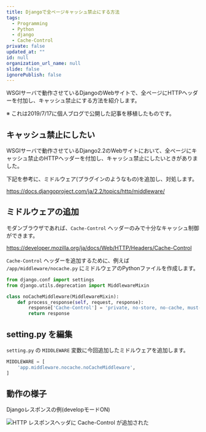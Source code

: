 ```yaml
---
title: Djangoで全ページキャッシュ禁止にする方法
tags:
  - Programming
  - Python
  - django
  - Cache-Control
private: false
updated_at: ""
id: null
organization_url_name: null
slide: false
ignorePublish: false
---
```


WSGIサーバで動作させているDjangoのWebサイトで、全ページにHTTPヘッダーを付加し、キャッシュ禁止にする方法を紹介します。

※ これは2019/7/17に個人ブログで公開した記事を移植したものです。

## キャッシュ禁止にしたい

WSGIサーバで動作させているDjango2.2のWebサイトにおいて、全ページにキャッシュ禁止のHTTPヘッダーを付加し、キャッシュ禁止にしたいときがありました。

下記を参考に、ミドルウェア(プラグインのようなもの)を追加し、対処します。

https://docs.djangoproject.com/ja/2.2/topics/http/middleware/

## ミドルウェアの追加

モダンブラウザであれば、`Cache-Control` ヘッダーのみで十分なキャッシュ制御ができます。

https://developer.mozilla.org/ja/docs/Web/HTTP/Headers/Cache-Control

`Cache-Control` ヘッダーを追加するために、例えば `/app/middleware/nocache.py` にミドルウェアのPythonファイルを作成します。

```py
from django.conf import settings
from django.utils.deprecation import MiddlewareMixin

class noCacheMiddleware(MiddlewareMixin):
    def process_response(self, request, response):
        response['Cache-Control'] = 'private, no-store, no-cache, must-revalidate, no-transform'
        return response
```

## setting.py を編集

`setting.py` の `MIDDLEWARE` 変数に今回追加したミドルウェアを追加します。

```py
MIDDLEWARE = [
    'app.middleware.nocache.noCacheMiddleware',
]
```

## 動作の様子

Djangoレスポンスの例(developモードON)

![HTTP レスポンスヘッダに Cache-Control が追加された](https://qiita-image-store.s3.ap-northeast-1.amazonaws.com/0/684999/ae5ffbcd-46bc-fd10-ee5a-4ad4748a597f.png)
